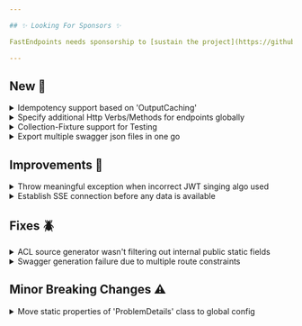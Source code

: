 ```yaml
---

## ✨ Looking For Sponsors ✨

FastEndpoints needs sponsorship to [sustain the project](https://github.com/FastEndpoints/FastEndpoints/issues/449). Please help out if you can.

---
```


[//]: # (<details><summary>title text</summary></details>)

## New 🎉

<details><summary>Idempotency support based on 'OutputCaching'</summary>

todo:

- write tests
- write docs
- write description here

</details>

<details><summary>Specify additional Http Verbs/Methods for endpoints globally</summary>

In addition to the Verbs you specify at the endpoint level, you can now specify Verbs to be added to endpoint with the global configurator as well as endpoint groups like so:

```csharp
//global configurator
app.UseFastEndpoints(
       c => c.Endpoints.Configurator =
                ep =>
                {
                    ep.AdditionalVerbs(Http.OPTIONS, Http.HEAD);
                })
    
//endpoint group
sealed class SomeGroup : Group
{
    public SomeGroup()
    {
        Configure(
            "prefix",
            ep =>
            {
                ep.AdditionalVerbs(Http.OPTIONS, Http.HEAD);
            });
    }
}
```

</details>

<details><summary>Collection-Fixture support for Testing</summary>

Please the [documentation](https://fast-endpoints.com//docs/integration-unit-testing#test-collections-collection-fixtures) for details.

</details>

<details><summary>Export multiple swagger json files in one go</summary>

- todo: write description

</details>

## Improvements 🚀

<details><summary>Throw meaningful exception when incorrect JWT singing algo used</summary>

When creating Asymmetric JWTs, if the user forgets to change the default `SigningAlgorithm` from `HmacSha256` to something suitable for `Asymmetric` signing, a helpful exception message will be thrown instructing the user to correct the mistake. More info: #685

</details>

<details><summary>Establish SSE connection before any data is available</summary>

The SSE request would previously stay in a pending state if there was no initial data available to be sent to the client. Now the client would receive the response headers and await future data in a "connection established" state, even if no data has been received from the server.

</details>

## Fixes 🪲

<details><summary>ACL source generator wasn't filtering out internal public static fields</summary>

Generated ACL incorrectly contained the `Descriptions` property in the permission dictionary items due to not being filtered out correctly, which has now been fixed.

</details>

<details><summary>Swagger generation failure due to multiple route constraints</summary>

Swagger generation was throwing an exception if an endpoint with multiple route constraints on a single parameter such as the following was encountered:

```csharp
/{member:int:min(1):max(5)}/
```

</details>

## Minor Breaking Changes ⚠️

<details><summary>Move static properties of 'ProblemDetails' class to global config</summary>

Static configuration properties that used to be on the `ProblemDetails` class will have to be set from the global configuration going forward like so:

```csharp
app.UseFastEndpoints(
   c => c.Errors.UseProblemDetails(
       x =>
       {
           x.AllowDuplicateErrors = true;  //allows duplicate errors for the same error name
           x.IndicateErrorCode = true;     //serializes the fluentvalidation error code
           x.IndicateErrorSeverity = true; //serializes the fluentvalidation error severity
           x.TypeValue = "https://www.rfc-editor.org/rfc/rfc7231#section-6.5.1";
           x.TitleValue = "One or more validation errors occurred.";
           x.TitleTransformer = pd => pd.Status switch
           {
               400 => "Validation Error",
               404 => "Not Found",
               _ => "One or more errors occurred!"
           };
       }));
```

</details>